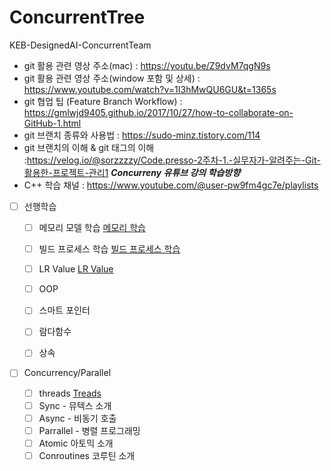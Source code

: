 # ConcurrentTree
KEB-DesignedAI-ConcurrentTeam

- git 활용 관련 영상 주소(mac) : https://youtu.be/Z9dvM7qgN9s
- git 활용 관련 영상 주소(window 포함 및 상세) : https://www.youtube.com/watch?v=1I3hMwQU6GU&t=1365s
- git 협업 팁 (Feature Branch Workflow) : https://gmlwjd9405.github.io/2017/10/27/how-to-collaborate-on-GitHub-1.html
- git 브랜치 종류와 사용법 : https://sudo-minz.tistory.com/114
- git 브랜치의 이해 & git 태그의 이해  :https://velog.io/@sorzzzzy/Code.presso-2주차-1.-실무자가-알려주는-Git-활용한-프로젝트-관리1
***Concurreny 유튜브 강의 학습방향***
- C++ 학습 채널 : https://www.youtube.com/@user-pw9fm4gc7e/playlists
- [ ]  선행학습

    - [ ] 메모리 모델 학습
        [메모리 학습](https://www.notion.so/a113a2d78e104a9aabbd54267eedd92a?pvs=21)

    - [ ] 빌드 프로세스 학습
        [빌드 프로세스 학습](https://www.notion.so/b6f45cff466b4bb38cd24b18b65438ad?pvs=21)
        
    - [ ]  LR Value
        [LR Value](https://www.notion.so/LR-Value-addaf9a52d94445dbb7d45bf3915dce6?pvs=21)
        
    - [ ]  OOP
    - [ ]  스마트 포인터
    - [ ]  람다함수
    - [ ]  상속

- [ ]  Concurrency/Parallel
    - [ ]  threads
        [Treads](https://www.notion.so/Treads-1ed73ff7857f442ebccd0aa9aa9e5caa?pvs=21)
    - [ ]  Sync - 뮤텍스 소개
    - [ ]  Async - 비동기 호출
    - [ ]  Parrallel - 병렬 프로그래밍
    - [ ]  Atomic 아토믹 소개
    - [ ]  Conroutines 코루틴 소개